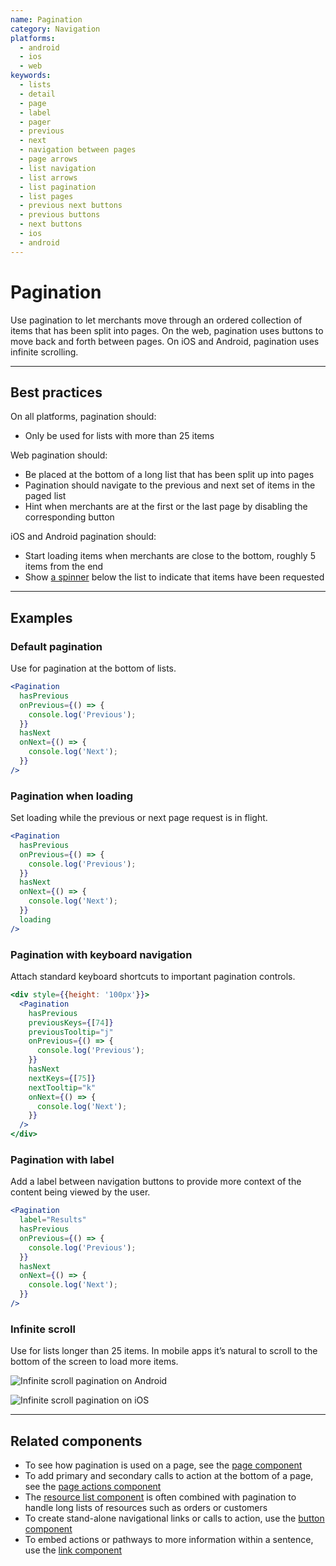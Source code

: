```yaml
---
name: Pagination
category: Navigation
platforms:
  - android
  - ios
  - web
keywords:
  - lists
  - detail
  - page
  - label
  - pager
  - previous
  - next
  - navigation between pages
  - page arrows
  - list navigation
  - list arrows
  - list pagination
  - list pages
  - previous next buttons
  - previous buttons
  - next buttons
  - ios
  - android
---
```


# Pagination

Use pagination to let merchants move through an ordered collection of items that has been split into pages. On the web, pagination uses buttons to move back and forth between pages. On iOS and Android, pagination uses infinite scrolling.

---

## Best practices

On all platforms, pagination should:

- Only be used for lists with more than 25 items

Web pagination should:

- Be placed at the bottom of a long list that has been split up into pages
- Pagination should navigate to the previous and next set of items in the paged list
- Hint when merchants are at the first or the last page by disabling the corresponding button

iOS and Android pagination should:

- Start loading items when merchants are close to the bottom, roughly 5 items from the end
- Show [a spinner](https://polaris.shopify.com/components/feedback-indicators/spinner) below the list to indicate that items have been requested

---

## Examples

### Default pagination

<!-- example-for: web -->

Use for pagination at the bottom of lists.

```jsx
<Pagination
  hasPrevious
  onPrevious={() => {
    console.log('Previous');
  }}
  hasNext
  onNext={() => {
    console.log('Next');
  }}
/>
```

### Pagination when loading

<!-- example-for: web -->

Set loading while the previous or next page request is in flight.

```jsx
<Pagination
  hasPrevious
  onPrevious={() => {
    console.log('Previous');
  }}
  hasNext
  onNext={() => {
    console.log('Next');
  }}
  loading
/>
```

### Pagination with keyboard navigation

<!-- example-for: web -->

Attach standard keyboard shortcuts to important pagination controls.

```jsx
<div style={{height: '100px'}}>
  <Pagination
    hasPrevious
    previousKeys={[74]}
    previousTooltip="j"
    onPrevious={() => {
      console.log('Previous');
    }}
    hasNext
    nextKeys={[75]}
    nextTooltip="k"
    onNext={() => {
      console.log('Next');
    }}
  />
</div>
```

### Pagination with label

Add a label between navigation buttons to provide more context of the content being viewed by the user.

```jsx
<Pagination
  label="Results"
  hasPrevious
  onPrevious={() => {
    console.log('Previous');
  }}
  hasNext
  onNext={() => {
    console.log('Next');
  }}
/>
```

### Infinite scroll

<!-- example-for: ios, android -->

Use for lists longer than 25 items. In mobile apps it’s natural to scroll to the bottom of the screen to load more items.

<!-- content-for: android -->

![Infinite scroll pagination on Android](/public_images/components/Pagination/android/default@2x.png)

<!-- /content-for -->

<!-- content-for: ios -->

![Infinite scroll pagination on iOS](/public_images/components/Pagination/ios/default@2x.png)

<!-- /content-for -->

---

## Related components

- To see how pagination is used on a page, see the [page component](https://polaris.shopify.com/components/structure/page)
- To add primary and secondary calls to action at the bottom of a page, see the [page actions component](https://polaris.shopify.com/components/structure/page-actions)
- The [resource list component](https://polaris.shopify.com/components/lists-and-tables/resource-list) is often combined with pagination to handle long lists of resources such as orders or customers
- To create stand-alone navigational links or calls to action, use the [button component](https://polaris.shopify.com/components/actions/button)
- To embed actions or pathways to more information within a sentence, use the [link component](https://polaris.shopify.com/components/navigation/link)
